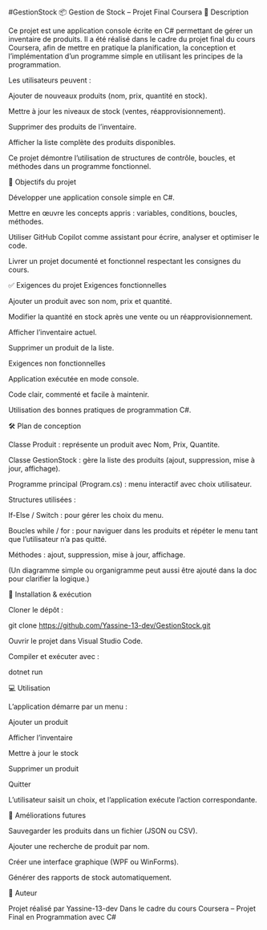 #GestionStock
📦 Gestion de Stock – Projet Final Coursera
📖 Description

Ce projet est une application console écrite en C# permettant de gérer un inventaire de produits.
Il a été réalisé dans le cadre du projet final du cours Coursera, afin de mettre en pratique la planification, la conception et l’implémentation d’un programme simple en utilisant les principes de la programmation.

Les utilisateurs peuvent :

Ajouter de nouveaux produits (nom, prix, quantité en stock).

Mettre à jour les niveaux de stock (ventes, réapprovisionnement).

Supprimer des produits de l’inventaire.

Afficher la liste complète des produits disponibles.

Ce projet démontre l’utilisation de structures de contrôle, boucles, et méthodes dans un programme fonctionnel.

🎯 Objectifs du projet

Développer une application console simple en C#.

Mettre en œuvre les concepts appris : variables, conditions, boucles, méthodes.

Utiliser GitHub Copilot comme assistant pour écrire, analyser et optimiser le code.

Livrer un projet documenté et fonctionnel respectant les consignes du cours.

✅ Exigences du projet
Exigences fonctionnelles

Ajouter un produit avec son nom, prix et quantité.

Modifier la quantité en stock après une vente ou un réapprovisionnement.

Afficher l’inventaire actuel.

Supprimer un produit de la liste.

Exigences non fonctionnelles

Application exécutée en mode console.

Code clair, commenté et facile à maintenir.

Utilisation des bonnes pratiques de programmation C#.

🛠️ Plan de conception

Classe Produit : représente un produit avec Nom, Prix, Quantite.

Classe GestionStock : gère la liste des produits (ajout, suppression, mise à jour, affichage).

Programme principal (Program.cs) : menu interactif avec choix utilisateur.

Structures utilisées :

If-Else / Switch : pour gérer les choix du menu.

Boucles while / for : pour naviguer dans les produits et répéter le menu tant que l’utilisateur n’a pas quitté.

Méthodes : ajout, suppression, mise à jour, affichage.

(Un diagramme simple ou organigramme peut aussi être ajouté dans la doc pour clarifier la logique.)

🚀 Installation & exécution

Cloner le dépôt :

git clone https://github.com/Yassine-13-dev/GestionStock.git


Ouvrir le projet dans Visual Studio Code.

Compiler et exécuter avec :

dotnet run

💻 Utilisation

L’application démarre par un menu :

Ajouter un produit

Afficher l’inventaire

Mettre à jour le stock

Supprimer un produit

Quitter

L’utilisateur saisit un choix, et l’application exécute l’action correspondante.

🔮 Améliorations futures

Sauvegarder les produits dans un fichier (JSON ou CSV).

Ajouter une recherche de produit par nom.

Créer une interface graphique (WPF ou WinForms).

Générer des rapports de stock automatiquement.

👤 Auteur

Projet réalisé par Yassine-13-dev
Dans le cadre du cours Coursera – Projet Final en Programmation avec C#